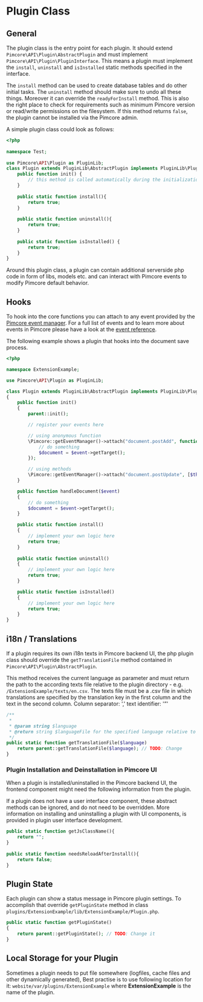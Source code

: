 # Plugin Class

## General
The plugin class is the entry point for each plugin. It should extend `Pimcore\API\Plugin\AbstractPlugin` and must 
implement `Pimcore\API\Plugin\PluginInterface`. This means a plugin must implement the `install`, `uninstall` and 
`isInstalled` static methods specified in the interface.

The `install` method can be used to create database tables and do other initial tasks.
The `uninstall` method should make sure to undo all these things. Moreover it can override the `readyForInstall` method.
This is also the right place to check for requirements such as minimum Pimcore version or read/write permissions on the filesystem. 
If this method returns `false`, the plugin cannot be installed via the Pimcore admin.


A simple plugin class could look as follows: 
```php
<?php
 
namespace Test;
  
use Pimcore\API\Plugin as PluginLib;
class Plugin extends PluginLib\AbstractPlugin implements PluginLib\PluginInterface {
    public function init() {
        // this method is called automatically during the initialization process of the plugin
    }
     
    public static function install(){
        return true;
    }
     
    public static function uninstall(){
        return true;
    }
    
    public static function isInstalled() {
        return true;
    }
}
```

Around this plugin class, a plugin can contain additional serverside php code in form of libs, models etc. and 
can interact with Pimcore events to modify Pimcore default behavior. 


## Hooks
To hook into the core functions you can attach to any event provided by the [Pimcore event manager](../11_Event_API_and_Event_Manager.md). 
For a full list of events and to learn more about events in Pimcore please have a look at the [event reference](../11_Event_API_and_Event_Manager.md). 

The following example shows a plugin that hooks into the document save process. 

```php
<?php

namespace ExtensionExample;

use Pimcore\API\Plugin as PluginLib;

class Plugin extends PluginLib\AbstractPlugin implements PluginLib\PluginInterface
{
    public function init()
    {
        parent::init();

        // register your events here

        // using anonymous function
        \Pimcore::getEventManager()->attach("document.postAdd", function ($event) {
            // do something
            $document = $event->getTarget();
        });

        // using methods
        \Pimcore::getEventManager()->attach("document.postUpdate", [$this, "handleDocument"]);
    }

    public function handleDocument($event)
    {
        // do something
        $document = $event->getTarget();
    }

    public static function install()
    {
        // implement your own logic here
        return true;
    }
    
    public static function uninstall()
    {
        // implement your own logic here
        return true;
    }

    public static function isInstalled()
    {
        // implement your own logic here
        return true;
    }
}
```


## i18n / Translations

If a plugin requires its own i18n texts in Pimcore backend UI, the php plugin class should override the `getTranslationFile` 
method contained in `Pimcore\API\Plugin\AbstractPlugin`. 

This method receives the current language as parameter and must return the path to the according texts file relative to 
the plugin directory - e.g. `/ExtensionExample/texts/en.csv`. The texts file must be a .csv file in which translations 
are specified by the translation key in the first column and the text in the second column. 
Column separator: ',' text identifier: '”'

```php
/**
 *
 * @param string $language
 * @return string $languageFile for the specified language relative to plugin directory
 */
public static function getTranslationFile($language)
    return parent::getTranslationFile($language); // TODO: Change
}
```


### Plugin Installation and Deinstallation in Pimcore UI
When a plugin is installed/uninstalled in the Pimcore backend UI, the frontend component might need the following information 
from the plugin.

If a plugin does not have a user interface component, these abstract methods can be ignored, and do not need to be overridden. 
More information on installing and uninstalling a plugin with UI components, is provided in plugin user interface development.

```php
public static function getJsClassName(){
    return "";
}
 
public static function needsReloadAfterInstall(){
    return false;
}
```

## Plugin State
Each plugin can show a status message in Pimcore plugin settings. 
To accomplish that override `getPluginState` method in class `plugins/ExtensionExample/lib/ExtensionExample/Plugin.php`.

```php
public static function getPluginState()
{
    return parent::getPluginState(); // TODO: Change it
}
```

## Local Storage for your Plugin
Sometimes a plugin needs to put file somewhere (logfiles, cache files and other dynamically generated),
Best practise is to use following location for it: 
`website/var/plugins/ExtensionExample` where **ExtensionExample** is the name of the plugin.